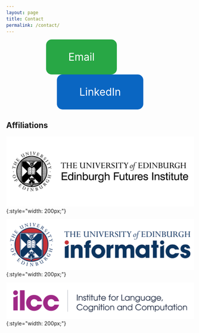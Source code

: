 ```yaml
---
layout: page
title: Contact
permalink: /contact/
---
```

<div style="text-align: center;">
  <a href="mailto:your-email@example.com" style="background-color: #28a745; color: white; padding: 30px 60px; text-decoration: none; border-radius: 15px; font-size: 28px; display: inline-block; margin-right: 100px;">
    Email
  </a>

  <a href="https://www.linkedin.com/in/your-linkedin-profile" target="_blank" style="background-color: #0A66C2; color: white; padding: 30px 60px; text-decoration: none; border-radius: 15px; font-size: 28px; display: inline-block;">
    LinkedIn
  </a>
</div>



## Affiliations

[![](\assets\images\Edinburgh+Futures+Institute_black-01.jpg)](https://www.efi.ed.ac.uk){:style="width: 200px;"}

[![](\assets\images\main_inf_logo.jpg)](https://www.inf.ed.ac.uk){:style="width: 200px;"}

[![](\assets\images\ilcc.png)](https://www.ilcc.inf.ed.ac.uk){:style="width: 200px;"}

